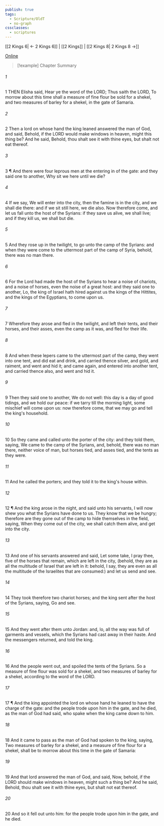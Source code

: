```yaml
---
publish: true
tags:
  - Scripture/OldT
  - no-graph
cssclasses:
  - scriptures
---
```

[[2 Kings 6| ← 2 Kings 6]] | [[2 Kings]] | [[2 Kings 8| 2 Kings 8 →]]

[Online](https://churchofjesuschrist.org/study/scriptures/ot/2-kgs/7?lang=eng)

>[!example] Chapter Summary
>
###### 1
1 THEN Elisha said, Hear ye the word of the LORD; Thus saith the LORD, To morrow about this time shall a measure of fine flour be sold for a shekel, and two measures of barley for a shekel, in the gate of Samaria.
###### 2
2 Then a lord on whose hand the king leaned answered the man of God, and said, Behold, if the LORD would make windows in heaven, might this thing be?  And he said, Behold, thou shalt see it with thine eyes, but shalt not eat thereof.
###### 3
3 ¶ And there were four leprous men at the entering in of the gate: and they said one to another, Why sit we here until we die?
###### 4
4 If we say, We will enter into the city, then the famine is in the city, and we shall die there: and if we sit still here, we die also.  Now therefore come, and let us fall unto the host of the Syrians: if they save us alive, we shall live; and if they kill us, we shall but die.
###### 5
5 And they rose up in the twilight, to go unto the camp of the Syrians: and when they were come to the uttermost part of the camp of Syria, behold, there was no man there.
###### 6
6 For the Lord had made the host of the Syrians to hear a noise of chariots, and a noise of horses, even the noise of a great host: and they said one to another, Lo, the king of Israel hath hired against us the kings of the Hittites, and the kings of the Egyptians, to come upon us.
###### 7
7 Wherefore they arose and fled in the twilight, and left their tents, and their horses, and their asses, even the camp as it was, and fled for their life.
###### 8
8 And when these lepers came to the uttermost part of the camp, they went into one tent, and did eat and drink, and carried thence silver, and gold, and raiment, and went and hid it; and came again, and entered into another tent, and carried thence also, and went and hid it.
###### 9
9 Then they said one to another, We do not well: this day is a day of good tidings, and we hold our peace: if we tarry till the morning light, some mischief will come upon us: now therefore come, that we may go and tell the king's household.
###### 10
10 So they came and called unto the porter of the city: and they told them, saying, We came to the camp of the Syrians, and, behold, there was no man there, neither voice of man, but horses tied, and asses tied, and the tents as they were.
###### 11
11 And he called the porters; and they told it to the king's house within.
###### 12
12 ¶ And the king arose in the night, and said unto his servants, I will now shew you what the Syrians have done to us.  They know that we be hungry; therefore are they gone out of the camp to hide themselves in the field, saying, When they come out of the city, we shall catch them alive, and get into the city.
###### 13
13 And one of his servants answered and said, Let some take, I pray thee, five of the horses that remain, which are left in the city, (behold, they are as all the multitude of Israel that are left in it: behold, I say, they are even as all the multitude of the Israelites that are consumed:) and let us send and see.
###### 14
14 They took therefore two chariot horses; and the king sent after the host of the Syrians, saying, Go and see.
###### 15
15 And they went after them unto Jordan: and, lo, all the way was full of garments and vessels, which the Syrians had cast away in their haste.  And the messengers returned, and told the king.
###### 16
16 And the people went out, and spoiled the tents of the Syrians.  So a measure of fine flour was sold for a shekel, and two measures of barley for a shekel, according to the word of the LORD.
###### 17
17 ¶ And the king appointed the lord on whose hand he leaned to have the charge of the gate: and the people trode upon him in the gate, and he died, as the man of God had said, who spake when the king came down to him.
###### 18
18 And it came to pass as the man of God had spoken to the king, saying, Two measures of barley for a shekel, and a measure of fine flour for a shekel, shall be to morrow about this time in the gate of Samaria:
###### 19
19 And that lord answered the man of God, and said, Now, behold, if the LORD should make windows in heaven, might such a thing be?  And he said, Behold, thou shalt see it with thine eyes, but shalt not eat thereof.
###### 20
20 And so it fell out unto him: for the people trode upon him in the gate, and he died.



